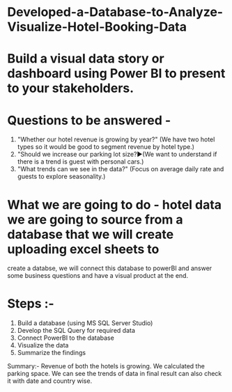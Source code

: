 # Developed-a-Database-to-Analyze-Visualize-Hotel-Booking-Data


# Build a visual data story or dashboard using Power BI to present to your stakeholders.

# Questions to be answered -
1. "Whether our hotel revenue is growing by year?" (We have two hotel types so it would be good to segment revenue by hotel type.)
2. "Should we increase our parking lot size?►(We want to understand if there is a trend is guest with personal cars.)
3. "What trends can we see in the data?" (Focus on average daily rate and guests to explore seasonality.)

# What we are going to do - hotel data we are going to source from a database that we will create uploading excel sheets to
  create a databse, we will connect this database to powerBI and answer some business questions and have a visual product at the end.

# Steps :-
1. Build a database (using MS SQL Server Studio) 
2. Develop the SQL Query for required data
3. Connect PowerBI to the database
4. Visualize the data
5. Summarize the findings

Summary:- Revenue of both the hotels is growing. We calculated the parking space. We can see the trends of data in final result can also check it with date and 
          country wise.
